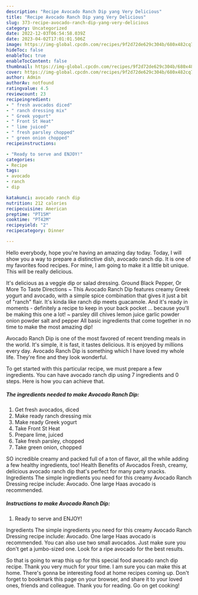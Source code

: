 ```yaml
---
description: "Recipe Avocado Ranch Dip yang Very Delicious"
title: "Recipe Avocado Ranch Dip yang Very Delicious"
slug: 373-recipe-avocado-ranch-dip-yang-very-delicious
category: Uncategorized
date: 2022-12-03T06:54:58.039Z
date: 2023-04-02T17:01:01.506Z
image: https://img-global.cpcdn.com/recipes/9f2d72de629c304b/680x482cq70/avocado-ranch-dip-recipe-main-photo.jpg
hideToc: false
enableToc: true
enableTocContent: false
thumbnail: https://img-global.cpcdn.com/recipes/9f2d72de629c304b/680x482cq70/avocado-ranch-dip-recipe-main-photo.jpg
cover: https://img-global.cpcdn.com/recipes/9f2d72de629c304b/680x482cq70/avocado-ranch-dip-recipe-main-photo.jpg
author: Admin
authorAv: notfound
ratingvalue: 4.5
reviewcount: 23
recipeingredient:
- " fresh avocados diced"
- " ranch dressing mix"
- " Greek yogurt"
- " Front St Heat"
- " lime juiced"
- " fresh parsley chopped"
- " green onion chopped"
recipeinstructions:

- "Ready to serve and ENJOY!"
categories:
- Recipe
tags:
- avocado
- ranch
- dip

katakunci: avocado ranch dip 
nutrition: 212 calories
recipecuisine: American
preptime: "PT15M"
cooktime: "PT42M"
recipeyield: "2"
recipecategory: Dinner

---
```



Hello everybody, hope you're having an amazing day today. Today, I will show you a way to prepare a distinctive dish, avocado ranch dip. It is one of my favorites food recipes. For mine, I am going to make it a little bit unique. This will be really delicious.

It&#39;s delicious as a veggie dip or salad dressing. Ground Black Pepper, Or More To Taste Directions ~ This Avocado Ranch Dip features creamy Greek yogurt and avocado, with a simple spice combination that gives it just a bit of &#34;ranch&#34; flair. It&#39;s kinda like ranch dip meets guacamole. And it&#39;s ready in moments - definitely a recipe to keep in your back pocket … because you&#39;ll be making this one a lot! ~ parsley dill chives lemon juice garlic powder onion powder salt and pepper All basic ingredients that come together in no time to make the most amazing dip!

Avocado Ranch Dip is one of the most favored of recent trending meals in the world. It's simple, it is fast, it tastes delicious. It is enjoyed by millions every day. Avocado Ranch Dip is something which I have loved my whole life. They're fine and they look wonderful.


To get started with this particular recipe, we must prepare a few ingredients. You can have avocado ranch dip using 7 ingredients and 0 steps. Here is how you can achieve that.

<!--inarticleads1-->

##### The ingredients needed to make Avocado Ranch Dip:

1. Get  fresh avocados, diced
1. Make ready  ranch dressing mix
1. Make ready  Greek yogurt
1. Take  Front St Heat
1. Prepare  lime, juiced
1. Take  fresh parsley, chopped
1. Take  green onion, chopped


SO incredible creamy and packed full of a ton of flavor, all the while adding a few healthy ingredients, too! Health Benefits of Avocados Fresh, creamy, delicious avocado ranch dip that&#39;s perfect for many party snacks. Ingredients The simple ingredients you need for this creamy Avocado Ranch Dressing recipe include: Avocado. One large Haas avocado is recommended. 

<!--inarticleads2-->

##### Instructions to make Avocado Ranch Dip:


1. Ready to serve and ENJOY!

Ingredients The simple ingredients you need for this creamy Avocado Ranch Dressing recipe include: Avocado. One large Haas avocado is recommended. You can also use two small avocados. Just make sure you don&#39;t get a jumbo-sized one. Look for a ripe avocado for the best results. 

So that is going to wrap this up for this special food avocado ranch dip recipe. Thank you very much for your time. I am sure you can make this at home. There's gonna be interesting food at home recipes coming up. Don't forget to bookmark this page on your browser, and share it to your loved ones, friends and colleague. Thank you for reading. Go on get cooking!
